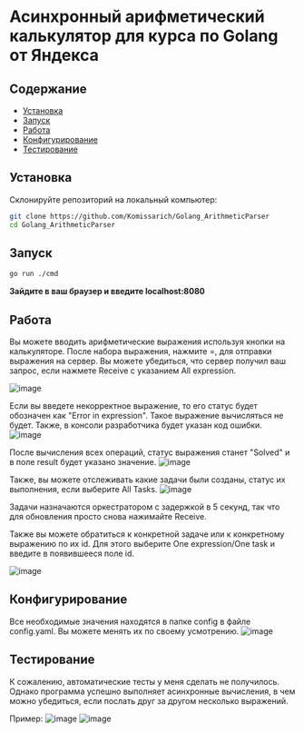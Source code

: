 # Асинхронный арифметический калькулятор для курса по Golang от Яндекса

## Содержание

- [Установка](#установка)
- [Запуск](#запуск)
- [Работа](#Работа)
- [Конфигурирование](#Конфигурирование)
- [Тестирование](#Тестирование)


## Установка

Склонируйте репозиторий на локальный компьютер:

```bash
git clone https://github.com/Komissarich/Golang_ArithmeticParser
cd Golang_ArithmeticParser
```

## Запуск

```bash
go run ./cmd
```
**Зайдите в ваш браузер и введите localhost:8080**

## Работа
Вы можете вводить арифметические выражения используя кнопки на калькуляторе. После набора выражения, нажмите =, для отправки выражения на сервер.
Вы можете убедиться, что сервер получил ваш запрос, если нажмете Receive с указанием All expression. 

![image](https://github.com/user-attachments/assets/77b1c8a7-a650-4c54-a21d-d7ba1ea2ef86)

Если вы введете некорректное выражение, то его статус будет обозначен как "Error in expression". Такое выражение вычисляться не будет.
Также, в консоли разработчика будет указан код ошибки.
![image](https://github.com/user-attachments/assets/5e780117-6192-4ba8-ad6e-8c1096d5b8ed)

После вычисления всех операций, статус выражения станет "Solved" и в поле result будет указано значение.
![image](https://github.com/user-attachments/assets/0bb2f2d1-529b-4fbf-9379-41af48d725bf)

Также, вы можете отслеживать какие задачи были созданы, статус их выполнения, если выберите All Tasks.
![image](https://github.com/user-attachments/assets/a0e7a27e-f37f-4d02-ab8f-1a6dbb9c5298)

Задачи назначаются оркестратором с задержкой в 5 секунд, так что для обновления просто снова нажимайте Receive.

Также вы можете обратиться к конкретной задаче или к конкретному выражению по их id. 
Для этого выберите One expression/One task и введите в появившееся поле id.

![image](https://github.com/user-attachments/assets/b70b1186-dbd1-408e-89d5-092e3e9edd1d)

## Конфигурирование
Все необходимые значения находятся в папке config в файле config.yaml. Вы можете менять их по своему усмотрению.
![image](https://github.com/user-attachments/assets/c1df1203-4e3e-4168-909c-2855f84b43f9)



## Тестирование
К сожалению, автоматические тесты у меня сделать не получилось. Однако программа успешно выполняет асинхронные вычисления, в чем можно убедиться, если послать друг за другом несколько выражений.

Пример:
![image](https://github.com/user-attachments/assets/da10b230-2fc7-4114-bec7-4bfd342640b3)
![image](https://github.com/user-attachments/assets/92fa192a-99c7-4d0e-ab3c-8abf46e62d05)











